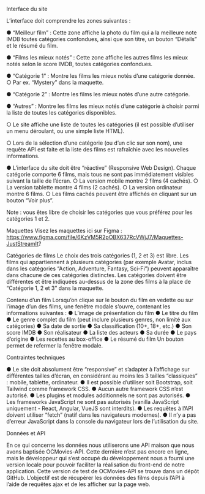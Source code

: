 Interface du site

L’interface doit comprendre les zones suivantes :

● “Meilleur film” : Cette zone affiche la photo du film qui a la meilleure note
IMDB toutes catégories confondues, ainsi que son titre, un bouton
“Détails” et le résumé du film.

● “Films les mieux notés” : Cette zone affiche les autres films les mieux
notés selon le score IMDB, toutes catégories confondues.

● “Catégorie 1” : Montre les films les mieux notés d’une catégorie donnée.
○ Par ex. “Mystery” dans la maquette.

● “Catégorie 2” : Montre les films les mieux notés d’une autre catégorie.

● “Autres” : Montre les films les mieux notés d’une catégorie à choisir parmi
la liste de toutes les catégories disponibles.

○ Le site affiche une liste de toutes les catégories (il est possible
d’utiliser un menu déroulant, ou une simple liste HTML).

○ Lors de la sélection d’une catégorie (ou d’un clic sur son nom), une
requête API est faite et la liste des films est rafraîchie avec les
nouvelles informations.

● L’interface du site doit être “réactive” (Responsive Web Design). Chaque
catégorie comporte 6 films, mais tous ne sont pas immédiatement
visibles suivant la taille de l’écran.
○ La version mobile montre 2 films (4 cachés).
○ La version tablette montre 4 films (2 cachés).
○ La version ordinateur montre 6 films.
○ Les films cachés peuvent être affichés en cliquant sur un bouton
“Voir plus”.

Note : vous êtes libre de choisir les catégories que vous préférez pour les
catégories 1 et 2.

Maquettes
Visez les maquettes ici sur Figma : https://www.figma.com/file/6KzVM5R2pOBX637RcVWjJ7/Maquettes-JustStreamIt?

Catégories de films
Le choix des trois catégories (1, 2 et 3) est libre. Les films qui appartiennent à
plusieurs catégories (par exemple Avatar, inclus dans les catégories “Action,
Adventure, Fantasy, Sci-Fi”) peuvent apparaître dans chacune de ces
catégories distinctes.
Les catégories doivent être différentes et être indiquées au-dessus de la zone
des films à la place de “Catégorie 1, 2 et 3” dans la maquette.

Contenu d’un film
Lorsqu’on clique sur le bouton du film en vedette ou sur l’image d’un des films,
une fenêtre modale s’ouvre, contenant les informations suivantes :
● L’image de présentation du film
● Le titre du film
● Le genre complet du film (peut inclure plusieurs genres, non limité aux
catégories)
● Sa date de sortie
● Sa classification (10+, 18+, etc.)
● Son score IMDB
● Son réalisateur
● La liste des acteurs
● Sa durée
● Le pays d’origine
● Les recettes au box-office
● Le résumé du film
Un bouton permet de refermer la fenêtre modale.


Contraintes techniques

● Le site doit absolument être “responsive” et s’adapter à l’affichage sur
différentes tailles d’écran, en considérant au moins les 3 tailles
“classiques” : mobile, tablette, ordinateur.
● Il est possible d’utiliser soit Bootstrap, soit Tailwind comme framework
CSS.
● Aucun autre framework CSS n’est autorisé.
● Les plugins et modules additionnels ne sont pas autorisés.
● Les frameworks JavaScript ne sont pas autorisés (vanilla JavaScript
uniquement - React, Angular, VueJS sont interdits).
● Les requêtes à l’API doivent utiliser “fetch” (natif dans les navigateurs
modernes).
● Il n’y a pas d’erreur JavaScript dans la console du navigateur lors de
l’utilisation du site.


Données et API

En ce qui concerne les données nous utiliserons une API maison que nous
avons baptisée OCMovies-API. Cette dernière n’est pas encore en ligne, mais le
développeur qui s’est occupé du développement nous a fourni une version
locale pour pouvoir faciliter la réalisation du front-end de notre application.
Cette version de test de OCMovies-API se trouve dans un dépôt GitHub.
L’objectif est de récupérer les données des films depuis l’API à l’aide de
requêtes ajax et de les afficher sur la page web.
